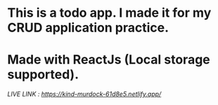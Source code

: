 # This is a todo app. I made it for my CRUD application practice.

# Made with ReactJs (Local storage supported).

*LIVE LINK : https://kind-murdock-61d8e5.netlify.app/* 
